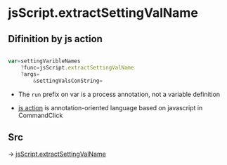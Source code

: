 # jsScript.extractSettingValName

## Difinition by js action

```js.js

var=settingVaribleNames
	?func=jsScript.extractSettingValName
	?args=
		&settingValsConString=
```

- The `run` prefix on var is a process annotation, not a variable definition

- [js action](#) is annotation-oriented language based on javascript in CommandClick

## Src

-> [jsScript.extractSettingValName](https://github.com/puutaro/CommandClick/blob/master/app/src/main/java/com/puutaro/commandclick/fragment_lib/terminal_fragment/js_interface/edit/JsScript.kt#L224)


